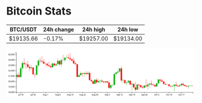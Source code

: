 # Bitcoin Stats

BTC/USDT|24h change|24h high|24h low|
|---|---|---|---|
|$19135.66|-0.17%|$19257.00|$19134.00|

<img src="./chart.svg">
